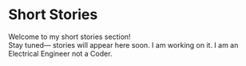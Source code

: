 # Short Stories

Welcome to my short stories section!  
Stay tuned— stories will appear here soon. I am working on it. I am an Electrical Engineer not a Coder. 

<!-- Add links to your stories below, for example:
- [My First Story](my-first-story.md)
-->
